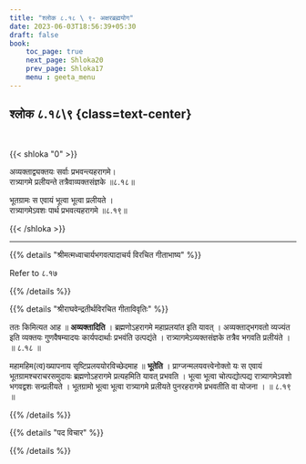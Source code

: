 ```yaml
---
title: "श्लोक ८.१८ \ ९- अक्षरब्रह्मयोग"
date: 2023-06-03T18:56:39+05:30
draft: false
book:
    toc_page: true
    next_page: Shloka20
    prev_page: Shloka17
    menu : geeta_menu
---
```




## श्लोक ८.१८\९ {class=text-center}

<br/>

{{< shloka  "0"  >}}

अव्यक्ताद्व्यक्तयः सर्वाः प्रभवन्त्यहरागमे।  
रात्र्यागमे प्रलीयन्ते तत्रैवाव्यक्तसंज्ञके ॥८.१८॥   

भूतग्रामः स एवायं भूत्वा भूत्वा प्रलीयते ।  
रात्र्यागमेऽवशः पार्थ प्रभवत्यहरागमे ॥८.१९॥ 

{{< /shloka >}}

---


{{% details "श्रीमत्मध्वाचार्यभगवत्पादाचर्य विरचित  गीताभाष्य" %}}

Refer to ८.१७

{{% /details %}}



{{% details "श्रीराघवेन्द्रतीर्थविरचित गीताविवृतिः" %}}

ततः किमित्यत आह ॥ **अव्यक्तादिति** । 
ब्रह्मणोऽहरागमे महाप्रलयांत इति यावत्‌ ।
अव्यक्ताद्भगवतो व्यज्यंत इति व्यक्तयः
गुणवैषम्यादयः कार्यपदार्थाः प्रभवंति उत्पद्यंते । 
रात्र्यागमेऽव्यक्तसंज्ञके तत्रैव भगवति प्रलीयंते । 
॥ ८.१८ ॥  

महामहिम(त्व)ख्यापनाय सृष्टिप्रलययोरविच्छेदमाह 
॥ **भूतेति** । 
प्राग्जन्मलयवत्त्वेनोक्तो यः स एवायं 
भूतग्रामश्चराचरसमुदायः
ब्रह्मणोऽहरागमे प्रत्यहमिति यावत्‌ प्रभवति । 
भूत्वा भूत्वा चोत्पद्योत्पद्य
रात्र्यागमेऽवशो भगवद्वशः सन्प्रलीयते । 
भूतग्रामो भूत्वा भूत्वा रात्र्यागमे
प्रलीयते पुनरहरागमे प्रभवतीति वा योजना । 
॥ ८.१९ ॥ 

{{% /details %}}



{{% details "पद विचार" %}}


{{% /details %}}
